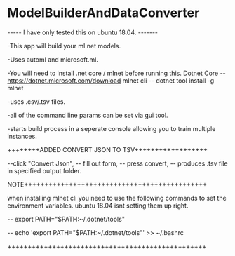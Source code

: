 # ModelBuilderAndDataConverter

----- I have only tested this on ubuntu 18.04. -------

-This app will build your ml.net models.

-Uses automl and microsoft.ml.

-You will need to install .net core / mlnet before running this.
Dotnet Core -- https://dotnet.microsoft.com/download
mlnet cli -- dotnet tool install -g mlnet

-uses .csv/.tsv files. 

-all of the command line params can be set via gui tool.

-starts build process in a seperate console allowing you to train multiple instances.

++++++++ADDED CONVERT JSON TO TSV++++++++++++++++++

--click "Convert Json", 
-- fill out form,
-- press convert,
-- produces .tsv file in specified output folder.

NOTE+++++++++++++++++++++++++++++++++++++++++++++

when installing mlnet cli you need to use the following commands to set the environment variables. 
ubuntu 18.04 isnt setting them up right.

-- export PATH="$PATH:~/.dotnet/tools"

-- echo 'export PATH="$PATH:~/.dotnet/tools"' >> ~/.bashrc

+++++++++++++++++++++++++++++++++++++++++++++++++
